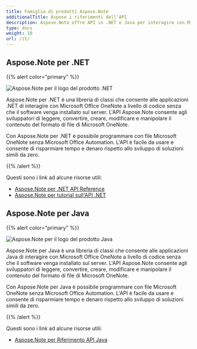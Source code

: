 ```yaml
---
title: Famiglia di prodotti Aspose.Note
additionalTitle: Aspose i riferimenti dell'API
description: Aspose.Note offre API in .NET e Java per interagire con Microsoft Office OneNote a livello di codice senza che il software venga installato sul server. Le API Aspose.Note consentono agli sviluppatori di leggere, convertire, creare, modificare e manipolare il contenuto del formato di file di Microsoft OneNote.
type: docs
weight: 10
url: /it/
---
```


## Aspose.Note per .NET

{{% alert color="primary" %}} 

![Aspose.Note per il logo del prodotto .NET](../home_1.png)

Aspose.Note per .NET è una libreria di classi che consente alle applicazioni .NET di interagire con Microsoft Office OneNote a livello di codice senza che il software venga installato sul server. L'API Aspose.Note consente agli sviluppatori di leggere, convertire, creare, modificare e manipolare il contenuto del formato di file di Microsoft OneNote.

Con Aspose.Note per .NET è possibile programmare con file Microsoft OneNote senza Microsoft Office Automation. L'API è facile da usare e consente di risparmiare tempo e denaro rispetto allo sviluppo di soluzioni simili da zero.

{{% /alert %}} 

Questi sono i link ad alcune risorse utili:
- [Aspose.Note per .NET API Reference](/note/it/net/)
- [Aspose.Note per tutorial sull'API .NET](/tutorials/note/it/net/)

## Aspose.Note per Java

{{% alert color="primary" %}} 

![Aspose.Note per il logo del prodotto Java](../home_2.png)

Aspose.Note per Java è una libreria di classi che consente alle applicazioni Java di interagire con Microsoft Office OneNote a livello di codice senza che il software venga installato sul server. L'API Aspose.Note consente agli sviluppatori di leggere, convertire, creare, modificare e manipolare il contenuto del formato di file di Microsoft OneNote.

Con Aspose.Note per Java è possibile programmare con file Microsoft OneNote senza Microsoft Office Automation. L'API è facile da usare e consente di risparmiare tempo e denaro rispetto allo sviluppo di soluzioni simili da zero.

{{% /alert %}} 

Questi sono i link ad alcune risorse utili:
- [Aspose.Note per Riferimento API Java](/note/java/)